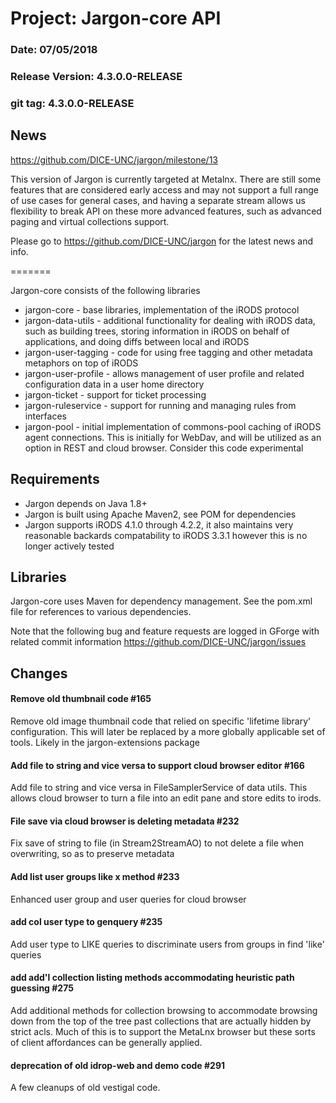 # Project: Jargon-core API
### Date: 07/05/2018
### Release Version: 4.3.0.0-RELEASE
### git tag: 4.3.0.0-RELEASE

## News


https://github.com/DICE-UNC/jargon/milestone/13

This version of Jargon is currently targeted at Metalnx.  There are still some features that are considered early access and may not support a full range
of use cases for general cases, and having a separate stream allows us flexibility to break API on these more advanced features, such as advanced paging and virtual collections support.

Please go to https://github.com/DICE-UNC/jargon for the latest news and info.

=======

Jargon-core consists of the following libraries

* jargon-core - base libraries, implementation of the iRODS protocol
* jargon-data-utils - additional functionality for dealing with iRODS data, such as building trees, storing information in iRODS on behalf of applications, and doing diffs between local and iRODS
* jargon-user-tagging - code for using free tagging and other metadata metaphors on top of iRODS
* jargon-user-profile - allows management of user profile and related configuration data in a user home directory
* jargon-ticket - support for ticket processing
* jargon-ruleservice - support for running and managing rules from interfaces
* jargon-pool - initial implementation of commons-pool caching of iRODS agent connections.  This is initially for WebDav, and will be utilized as an option in REST and cloud browser.  Consider this code experimental

## Requirements

* Jargon depends on Java 1.8+
* Jargon is built using Apache Maven2, see POM for dependencies
* Jargon supports iRODS 4.1.0 through 4.2.2, it also maintains very reasonable backards compatability to iRODS 3.3.1 however this is no longer actively tested

## Libraries

Jargon-core uses Maven for dependency management.  See the pom.xml file for references to various dependencies.

Note that the following bug and feature requests are logged in GForge with related commit information https://github.com/DICE-UNC/jargon/issues

## Changes


#### Remove old thumbnail code #165

Remove old image thumbnail code that relied on specific 'lifetime library' configuration.  This will later be replaced by a more globally applicable set of tools.  Likely in the jargon-extensions package

####  Add file to string and vice versa to support cloud browser editor #166

Add file to string and vice versa in FileSamplerService of data utils.  This allows cloud browser to turn a file into an edit pane and store edits to irods.

#### File save via cloud browser is deleting metadata #232

Fix save of string to file (in Stream2StreamAO) to not delete a file when overwriting, so as to preserve metadata

#### Add list user groups like x method #233

Enhanced user group and user queries for cloud browser

#### add col user type to genquery #235

Add user type to LIKE queries to discriminate users from groups in find 'like' queries

#### add add'l collection listing methods accommodating heuristic path guessing #275

Add additional methods for collection browsing to accommodate browsing down from the top of the tree past
collections that are actually hidden by strict acls. Much of this is to support the MetaLnx browser but these sorts of client
affordances can be generally applied.

#### deprecation of old idrop-web and demo code #291

A few cleanups of old vestigal code.
